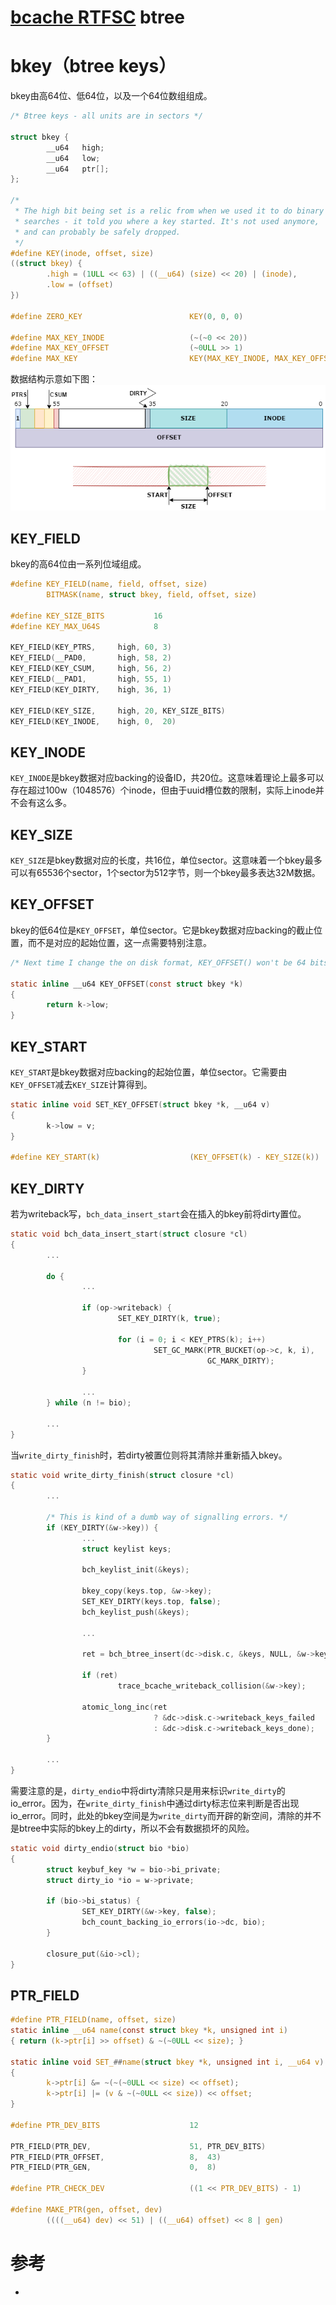[bcache RTFSC](./) btree
========================

# bkey（btree keys）
bkey由高64位、低64位，以及一个64位数组组成。
```c
/* Btree keys - all units are in sectors */

struct bkey {
        __u64   high;
        __u64   low;
        __u64   ptr[];
};

/*
 * The high bit being set is a relic from when we used it to do binary
 * searches - it told you where a key started. It's not used anymore,
 * and can probably be safely dropped.
 */
#define KEY(inode, offset, size)                                        \
((struct bkey) {                                                        \
        .high = (1ULL << 63) | ((__u64) (size) << 20) | (inode),        \
        .low = (offset)                                                 \
})

#define ZERO_KEY                        KEY(0, 0, 0)

#define MAX_KEY_INODE                   (~(~0 << 20))
#define MAX_KEY_OFFSET                  (~0ULL >> 1)
#define MAX_KEY                         KEY(MAX_KEY_INODE, MAX_KEY_OFFSET, 0)
```

数据结构示意如下图：
![bcache_bkey](../bcache_btree/bcache_bkey/bcache_bkey.drawio.png)

## KEY_FIELD
bkey的高64位由一系列位域组成。
```c
#define KEY_FIELD(name, field, offset, size)                            \
        BITMASK(name, struct bkey, field, offset, size)

#define KEY_SIZE_BITS           16
#define KEY_MAX_U64S            8

KEY_FIELD(KEY_PTRS,     high, 60, 3)
KEY_FIELD(__PAD0,       high, 58, 2)
KEY_FIELD(KEY_CSUM,     high, 56, 2)
KEY_FIELD(__PAD1,       high, 55, 1)
KEY_FIELD(KEY_DIRTY,    high, 36, 1)

KEY_FIELD(KEY_SIZE,     high, 20, KEY_SIZE_BITS)
KEY_FIELD(KEY_INODE,    high, 0,  20)
```
## KEY_INODE
`KEY_INODE`是bkey数据对应backing的设备ID，共20位。这意味着理论上最多可以存在超过100w（1048576）个inode，但由于uuid槽位数的限制，实际上inode并不会有这么多。

## KEY_SIZE
`KEY_SIZE`是bkey数据对应的长度，共16位，单位sector。这意味着一个bkey最多可以有65536个sector，1个sector为512字节，则一个bkey最多表达32M数据。

## KEY_OFFSET
bkey的低64位是`KEY_OFFSET`，单位sector。它是bkey数据对应backing的截止位置，而不是对应的起始位置，这一点需要特别注意。
```c
/* Next time I change the on disk format, KEY_OFFSET() won't be 64 bits */

static inline __u64 KEY_OFFSET(const struct bkey *k)
{
        return k->low;
}
```

## KEY_START
`KEY_START`是bkey数据对应backing的起始位置，单位sector。它需要由`KEY_OFFSET`减去`KEY_SIZE`计算得到。
```c
static inline void SET_KEY_OFFSET(struct bkey *k, __u64 v)
{
        k->low = v;
}

#define KEY_START(k)                    (KEY_OFFSET(k) - KEY_SIZE(k))
```

## KEY_DIRTY
若为writeback写，`bch_data_insert_start`会在插入的bkey前将dirty置位。
```c
static void bch_data_insert_start(struct closure *cl)
{
        ...

        do {
                ...

                if (op->writeback) {
                        SET_KEY_DIRTY(k, true);

                        for (i = 0; i < KEY_PTRS(k); i++)
                                SET_GC_MARK(PTR_BUCKET(op->c, k, i),
                                            GC_MARK_DIRTY);
                }

                ...
        } while (n != bio);

        ...
}
```

当`write_dirty_finish`时，若dirty被置位则将其清除并重新插入bkey。
```c
static void write_dirty_finish(struct closure *cl)
{
        ...

        /* This is kind of a dumb way of signalling errors. */
        if (KEY_DIRTY(&w->key)) {
                ...
                struct keylist keys;

                bch_keylist_init(&keys);

                bkey_copy(keys.top, &w->key);
                SET_KEY_DIRTY(keys.top, false);
                bch_keylist_push(&keys);

                ...

                ret = bch_btree_insert(dc->disk.c, &keys, NULL, &w->key);

                if (ret)
                        trace_bcache_writeback_collision(&w->key);

                atomic_long_inc(ret
                                ? &dc->disk.c->writeback_keys_failed
                                : &dc->disk.c->writeback_keys_done);
        }

        ...
}
```

需要注意的是，`dirty_endio`中将dirty清除只是用来标识`write_dirty`的io_error。因为，在`write_dirty_finish`中通过dirty标志位来判断是否出现io_error。同时，此处的bkey空间是为`write_dirty`而开辟的新空间，清除的并不是btree中实际的bkey上的dirty，所以不会有数据损坏的风险。
```c
static void dirty_endio(struct bio *bio)
{
        struct keybuf_key *w = bio->bi_private;
        struct dirty_io *io = w->private;

        if (bio->bi_status) {
                SET_KEY_DIRTY(&w->key, false);
                bch_count_backing_io_errors(io->dc, bio);
        }

        closure_put(&io->cl);
}
```

## PTR_FIELD
```c
#define PTR_FIELD(name, offset, size)                                   \
static inline __u64 name(const struct bkey *k, unsigned int i)          \
{ return (k->ptr[i] >> offset) & ~(~0ULL << size); }                    \
                                                                        \
static inline void SET_##name(struct bkey *k, unsigned int i, __u64 v)  \
{                                                                       \
        k->ptr[i] &= ~(~(~0ULL << size) << offset);                     \
        k->ptr[i] |= (v & ~(~0ULL << size)) << offset;                  \
}

#define PTR_DEV_BITS                    12

PTR_FIELD(PTR_DEV,                      51, PTR_DEV_BITS)
PTR_FIELD(PTR_OFFSET,                   8,  43)
PTR_FIELD(PTR_GEN,                      0,  8)

#define PTR_CHECK_DEV                   ((1 << PTR_DEV_BITS) - 1)

#define MAKE_PTR(gen, offset, dev)                                      \
        ((((__u64) dev) << 51) | ((__u64) offset) << 8 | gen)
```

# 参考
 * []()
